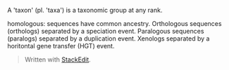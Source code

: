 A 'taxon' (pl. 'taxa') is a taxonomic group at any rank.

homologous: sequences have common ancestry.
Orthologous sequences (orthologs) separated by a speciation event.
Paralogous sequences (paralogs) separated by a duplication event.
Xenologs separated by a horitontal gene transfer (HGT) event.


> Written with [StackEdit](https://stackedit.io/).
<!--stackedit_data:
eyJoaXN0b3J5IjpbLTQzMTMwODA2MCwyMDQ0OTg1Njg3LDczMD
k5ODExNl19
-->